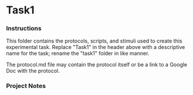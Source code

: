 # Task1

### Instructions
This folder contains the protocols, scripts, and stimuli used to create this experimental task. Replace "Task1" in the header above with a descriptive name for the task; rename the "task1" folder in like manner.

The protocol.md file may contain the protocol itself or be a link to a Google Doc with the protocol.


### Project Notes
